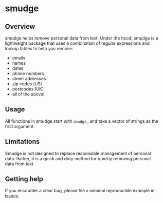 # smudge

## Overview
smudge helps remove personal data from text. Under the hood, smudge is a lightweight package that uses a combination of regular expressions and lookup tables to help you remove: 
- emails  
- names  
- dates  
- phone numbers  
- street addresses  
- zip codes (US)  
- postcodes (UK)  
- all of the above!  

## Usage
All functions in smudge start with `smudge_` and take a vector of strings as the first argument.

## Limitations
Smudge is not designed to replace responsible management of personal data. Rather, it is a quick and dirty method for quickly removing personal data from text.

## Getting help
If you encounter a clear bug, please file a minimal reproducible example
in [issues](https://github.com/MikeJohnPage/smudge/issues).
